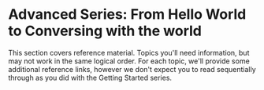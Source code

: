 # Advanced Series: From Hello World to Conversing with the world #
This section covers reference material. Topics you'll need information, but may not work in the same logical order. For each topic, we'll provide some additional reference links, however we don't expect you to read sequentially through as you did with the Getting Started series.
